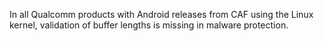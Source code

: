 In all Qualcomm products with Android releases from CAF using the Linux kernel, validation of buffer lengths is missing in malware protection.